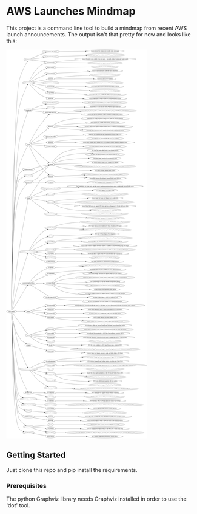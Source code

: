 # AWS Launches Mindmap

This project is a command line tool to build a mindmap from recent AWS launch announcements. The output isn't that pretty for now and looks like this:

![Sample mindmap](out.png)

## Getting Started

Just clone this repo and pip install the requirements.

### Prerequisites

The python Graphviz library needs Graphviz installed in order to use the 'dot' tool.

